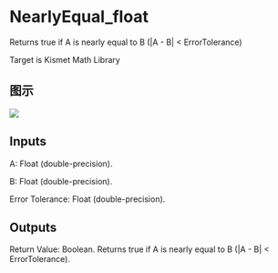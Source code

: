 # NearlyEqual_float

Returns true if A is nearly equal to B (|A - B| < ErrorTolerance)

Target is Kismet Math Library

## 图示

![]($-20221218-19501003.png)

## Inputs

A: Float (double-precision).

B: Float (double-precision).

Error Tolerance: Float (double-precision).  

## Outputs

Return Value: Boolean. Returns true if A is nearly equal to B (|A - B| < ErrorTolerance).


